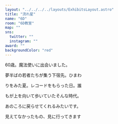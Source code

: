 ```yaml
---
layout: "../../../../layouts/ExhibitsLayout.astro"
title: "流れ星"
name: "6D"
room: "6D教室"
map: ""
sns:
  twitter: ""
  instagram: ""
award: ""
backgroundColor: "red"
---
```


60歳。魔法使いに出会いました。

夢半ばの若者たちが集う下宿先。ひまわ

りをみた夏。レコードをもらった日。誰

もが上を向いて歩いていたそんな時代。

あのころに戻らせてくれるみたいです。

見えてなかったもの、見に行ってきます

